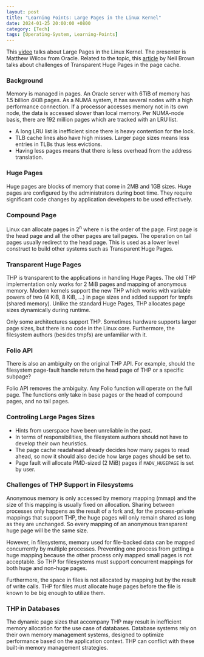 ```yaml
---
layout: post
title: "Learning Points: Large Pages in the Linux Kernel"
date: 2024-01-25 20:00:00 +0800
category: [Tech]
tags: [Operating-System, Learning-Points]
---
```


This [video](https://youtu.be/hoSpvGxXgNg?si=7KhmP_flQ4LLoYm0) talks about Large Pages in the Linux Kernel. The presenter is Matthew Wilcox from Oracle. Related to the topic, this [article](https://lwn.net/Articles/686690/) by Neil Brown talks about challenges of Transparent Huge Pages in the page cache.

### Background

Memory is managed in pages. An Oracle server with 6TiB of memory has 1.5 billion 4KiB pages. As a NUMA system, it has several nodes with a high performance connection. If a processor accesses memory not in its own node, the data is accessed slower than local memory. Per NUMA-node basis, there are 192 million pages which are tracked with an LRU list.

- A long LRU list is inefficient since there is heavy contention for the lock.
- TLB cache lines also have high misses. Larger page sizes means less entries in TLBs thus less evictions.
- Having less pages means that there is less overhead from the address translation.

### Huge Pages

Huge pages are blocks of memory that come in 2MB and 1GB sizes. Huge pages are configured by the administrators during boot time. They require significant code changes by application developers to be used effectively.

### Compound Page

Linux can allocate pages in 2<sup>n</sup> where n is the order of the page. First page is the head page and all the other pages are tail pages. The operation on tail pages usually redirect to the head page. This is used as a lower level construct to build other systems such as Transparent Huge Pages.

### Transparent Huge Pages

THP is transparent to the applications in handling Huge Pages. The old THP implementation only works for 2 MiB pages and mapping of anonymous memory. Modern kernels support the new THP which works with variable powers of two (4 KiB, 8 KiB, ...) in page sizes and added support for tmpfs (shared memory). Unlike the standard Huge Pages, THP allocates page sizes dynamically during runtime.

Only some architectures support THP. Sometimes hardware supports larger page sizes, but there is no code in the Linux core. Furthermore, the filesystem authors (besides tmpfs) are unfamiliar with it.

### Folio API

There is also an ambiguity on the original THP API. For example, should the filesystem page-fault handle return the head page of THP or a specific subpage?

Folio API removes the ambiguity. Any Folio function will operate on the full page. The functions only take in base pages or the head of compound pages, and no tail pages.

### Controling Large Pages Sizes

- Hints from userspace have been unreliable in the past.
- In terms of responsibilities, the filesystem authors should not have to develop their own heuristics.
- The page cache readahead already decides how many pages to read ahead, so now it should also decide how large pages should be set to.
- Page fault will allocate PMD-sized (2 MiB) pages if `MADV_HUGEPAGE` is set by user.

### Challenges of THP Support in Filesystems

Anonymous memory is only accessed by memory mapping (mmap) and the size of this mapping is usually fixed on allocation. Sharing between processes only happens as the result of a fork and, for the process-private mappings that support THP, the huge pages will only remain shared as long as they are unchanged. So every mapping of an anonymous transparent huge page will be the same size.

However, in filesystems, memory used for file-backed data can be mapped concurrently by multiple processes. Preventing one process from getting a huge mapping because the other process only mapped small pages is not acceptable. So THP for filesystems must support concurrent mappings for both huge and non-huge pages.

Furthermore, the space in files is not allocated by mapping but by the result of write calls. THP for files must allocate huge pages before the file is known to be big enough to utilize them.

### THP in Databases

The dynamic page sizes that accompany THP may result in inefficient memory allocation for the use case of databases. Database systems rely on their own memory management systems, designed to optimize performance based on the application context. THP can conflict with these built-in memory management strategies.
